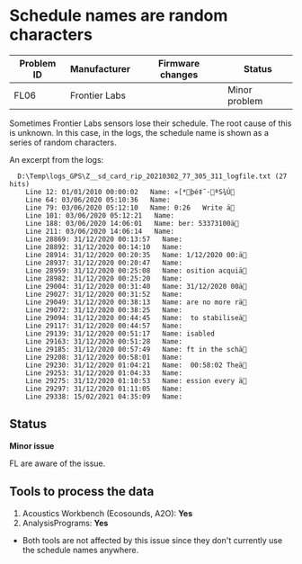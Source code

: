 # Schedule names are random characters

|Problem ID | Manufacturer | Firmware changes | Status              |
|-----------|--------------|------------------|---------------------|
|FL06         |Frontier Labs |                  |   Minor problem     |


Sometimes Frontier Labs sensors lose their schedule.
The root cause of this is unknown.
In this case, in the logs, the schedule name is shown as a series of random characters.

An excerpt from the logs:
```
  D:\Temp\logs_GPS\Z__sd_card_rip_20210302_77_305_311_logfile.txt (27 hits)
	Line 12: 01/01/2010 00:00:02   Name: «[*þé‡˜·ªS¾Ú
	Line 64: 03/06/2020 05:10:36   Name: 
	Line 79: 03/06/2020 05:12:10   Name: 0:26   Write ä
	Line 101: 03/06/2020 05:12:21   Name: 
	Line 188: 03/06/2020 14:06:01   Name: ber: 53373100ä
	Line 211: 03/06/2020 14:06:14   Name: 
	Line 28869: 31/12/2020 00:13:57   Name: 
	Line 28892: 31/12/2020 00:14:10   Name: 
	Line 28914: 31/12/2020 00:20:35   Name: 1/12/2020 00:ä
	Line 28937: 31/12/2020 00:20:47   Name: 
	Line 28959: 31/12/2020 00:25:08   Name: osition acquiä
	Line 28982: 31/12/2020 00:25:20   Name: 
	Line 29004: 31/12/2020 00:31:40   Name: 31/12/2020 00ä
	Line 29027: 31/12/2020 00:31:52   Name: 
	Line 29049: 31/12/2020 00:38:13   Name: are no more rä
	Line 29072: 31/12/2020 00:38:25   Name: 
	Line 29094: 31/12/2020 00:44:45   Name:  to stabiliseä
	Line 29117: 31/12/2020 00:44:57   Name: 
	Line 29139: 31/12/2020 00:51:17   Name: isabled
	Line 29163: 31/12/2020 00:51:28   Name: 
	Line 29185: 31/12/2020 00:57:49   Name: ft in the schä
	Line 29208: 31/12/2020 00:58:01   Name: 
	Line 29230: 31/12/2020 01:04:21   Name:  00:58:02 Theä
	Line 29253: 31/12/2020 01:04:33   Name: 
	Line 29275: 31/12/2020 01:10:53   Name: ession every ä
	Line 29297: 31/12/2020 01:11:05   Name: 
	Line 29338: 15/02/2021 04:35:09   Name: 
```

## Status

**Minor issue**

FL are aware of the issue.

## Tools to process the data

 1. Acoustics Workbench (Ecosounds, A2O): **Yes**
 2. AnalysisPrograms: **Yes**
 
 - Both tools are not affected by this issue since they don't currently use the schedule names anywhere.
